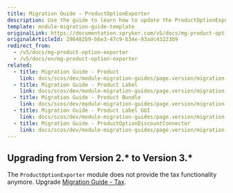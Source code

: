 ```yaml
---
title: Migration Guide - ProductOptionExporter
description: Use the guide to learn how to update the ProductOptionExporter module to a newer version.
template: module-migration-guide-template
originalLink: https://documentation.spryker.com/v5/docs/mg-product-option-exporter
originalArticleId: 296482b9-b6e3-47c9-b34e-93adc43223b9
redirect_from:
  - /v5/docs/mg-product-option-exporter
  - /v5/docs/en/mg-product-option-exporter
related:
  - title: Migration Guide - Product
    link: docs/scos/dev/module-migration-guides/page.version/migration-guide-product.html
  - title: Migration Guide - Product Label
    link: docs/scos/dev/module-migration-guides/page.version/migration-guide-productlabel.html
  - title: Migration Guide - Product Bundle
    link: docs/scos/dev/module-migration-guides/page.version/migration-guide-productbundle.html
  - title: Migration Guide - Product Label GUI
    link: docs/scos/dev/module-migration-guides/page.version/migration-guide-productlabelgui.html
  - title: Migration Guide - ProductOptionDiscountConnector
    link: docs/scos/dev/module-migration-guides/page.version/migration-guide-productoptiondiscountconnector.html
---
```


## Upgrading from Version 2.* to Version 3.*

The `ProductOptionExporter`  module does not provide the tax functionality anymore. Upgrade [Migration Guide - Tax](/docs/scos/dev/module-migration-guides/{{page.version}}/migration-guide-tax.html).
